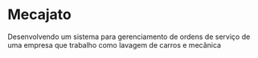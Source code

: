 # Mecajato
Desenvolvendo um sistema para gerenciamento de ordens de serviço de uma empresa que trabalho como lavagem de carros e mecânica
